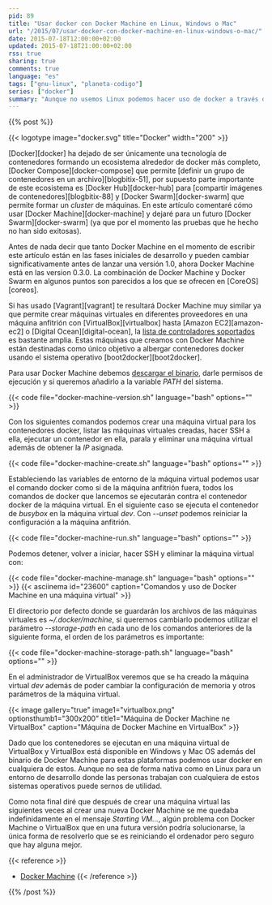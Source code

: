 ```yaml
---
pid: 89
title: "Usar docker con Docker Machine en Linux, Windows o Mac"
url: "/2015/07/usar-docker-con-docker-machine-en-linux-windows-o-mac/"
date: 2015-07-18T12:00:00+02:00
updated: 2015-07-18T21:00:00+02:00
rss: true
sharing: true
comments: true
language: "es"
tags: ["gnu-linux", "planeta-codigo"]
series: ["docker"]
summary: "Aunque no usemos Linux podemos hacer uso de docker a través de una máquina virtual de VirtualBox y con Docker Machine. Docker Machine permite crear un sistema con la misión de albergar contenedores de docker, puede ser en VirtualBox pero también en Amazon EC2 o Digital Ocean además de otras muchas opciones."
---
```


{{% post %}}

{{< logotype image="docker.svg" title="Docker" width="200" >}}

[Docker][docker] ha dejado de ser únicamente una tecnología de contenedores formando un ecosistema alrededor de docker más completo, [Docker Compose][docker-compose] que permite [definir un grupo de contenedores en un archivo][blogbitix-51], por supuesto parte importante de este ecosistema es [Docker Hub][docker-hub] para [compartir imágenes de contenedores][blogbitix-88] y [Docker Swarm][docker-swarm] que permite formar un _cluster_ de máquinas. En este artículo comentaré cómo usar [Docker Machine][docker-machine] y dejaré para un futuro [Docker Swarm][docker-swarm] (ya que por el momento las pruebas que he hecho no han sido exitosas).

Antes de nada decir que tanto Docker Machine en el momento de escribir este artículo están en las fases iniciales de desarrollo y pueden cambiar significativamente antes de lanzar una versión 1.0, ahora Docker Machine está en las version 0.3.0. La combinación de Docker Machine y Docker Swarm en algunos puntos son parecidos a los que se ofrecen en [CoreOS][coreos].

Si has usado [Vagrant][vagrant] te resultará Docker Machine muy similar ya que permite crear máquinas virtuales en diferentes proveedores en una máquina anfitrión con [VirtualBox][virtualbox] hasta [Amazon EC2][amazon-ec2] o [Digital Ocean][digital-ocean], la [lista de controladores soportados](https://docs.docker.com/machine/#drivers) es bastante amplia. Estas máquinas que creamos con Docker Machine están destinadas como único objetivo a albergar contenedores docker usando el sistema operativo [boot2docker][boot2docker].

Para usar Docker Machine debemos [descargar el binario](https://github.com/docker/machine/releases), darle permisos de ejecución y si queremos añadirlo a la variable _PATH_ del sistema.

{{< code file="docker-machine-version.sh" language="bash" options="" >}}

Con los siguientes comandos podemos crear una máquina virtual para los contenedores docker, listar las máquinas virtuales creadas, hacer SSH a ella, ejecutar un contenedor en ella, parala y eliminar una máquina virtual además de obtener la _IP_ asignada.

{{< code file="docker-machine-create.sh" language="bash" options="" >}}

Estableciendo las variables de entorno de la máquina virtual podemos usar el comando docker como si de la máquina anfitrión fuera, todos los comandos de docker que lancemos se ejecutarán contra el contenedor docker de la máquina virtual. En el siguiente caso se ejecuta el contenedor de _busybox_ en la máquina virtual _dev_. Con _--unset_ podemos reiniciar la configuración a la máquina anfitrión.

{{< code file="docker-machine-run.sh" language="bash" options="" >}}

Podemos detener, volver a iniciar, hacer SSH y eliminar la máquina virtual con:

{{< code file="docker-machine-manage.sh" language="bash" options="" >}}
{{< asciinema id="23600"    caption="Comandos y uso de Docker Machine en una máquina virtual" >}}

El directorio por defecto donde se guardarán los archivos de las máquinas virtuales es _~/.docker/machine_, si queremos cambiarlo podemos utilizar el parámetro _--storage-path_ en cada uno de los comandos anteriores de la siguiente forma, el orden de los parámetros es importante:

{{< code file="docker-machine-storage-path.sh" language="bash" options="" >}}

En el administrador de VirtualBox veremos que se ha creado la máquina virtual _dev_ además de poder cambiar la configuración de memoria y otros parámetros de la máquina virtual.

{{< image
    gallery="true"
    image1="virtualbox.png" optionsthumb1="300x200" title1="Máquina de Docker Machine ne VirtualBox"
    caption="Máquina de Docker Machine en VirtualBox" >}}

Dado que los contenedores se ejecutan en una máquina virtual de VirtualBox y VirtualBox está disponible en Windows y Mac OS además del binario de Docker Machine para estas plataformas podemos usar docker en cualquiera de estos. Aunque no sea de forma nativa como en Linux para un entorno de desarrollo donde las personas trabajan con cualquiera de estos sistemas operativos puede sernos de utilidad.

Como nota final diré que después de crear una máquina virtual las siguientes veces al crear una nueva Docker Machine se me quedaba indefinidamente en el mensaje _Starting VM..._, algún problema con Docker Machine o VirtualBox que en una futura versión podría solucionarse, la única forma de resolverlo que se es reiniciando el ordenador pero seguro que hay alguna mejor.

{{< reference >}}
* [Docker Machine](https://docs.docker.com/machine/)
{{< /reference >}}

{{% /post %}}
